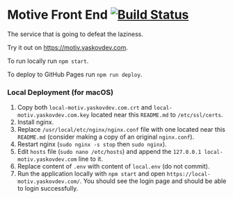 # Motive Front End [![Build Status](https://travis-ci.com/motivepick/motive-web-app.svg?branch=master)](https://travis-ci.com/motivepick/motive-web-app)

The service that is going to defeat the laziness.

Try it out on https://motiv.yaskovdev.com.

To run locally run `npm start`.

To deploy to GitHub Pages run `npm run deploy`.


### Local Deployment (for macOS)

1. Copy both `local-motiv.yaskovdev.com.crt` and `local-motiv.yaskovdev.com.key` located near this `README.md` to `/etc/ssl/certs`.
2. Install nginx.
3. Replace `/usr/local/etc/nginx/nginx.conf` file with one located near this `README.md` (consider making a copy of an original `nginx.conf`).
4. Restart nginx (`sudo nginx -s stop` then `sudo nginx`).
5. Edit `hosts` file (`sudo nano /etc/hosts`) and append the `127.0.0.1 local-motiv.yaskovdev.com` line to it.
6. Replace content of `.env` with content of `local.env` (do not commit).
7. Run the application locally with `npm start` and open `https://local-motiv.yaskovdev.com/`. You should see the login page and should be able to login successfully.
